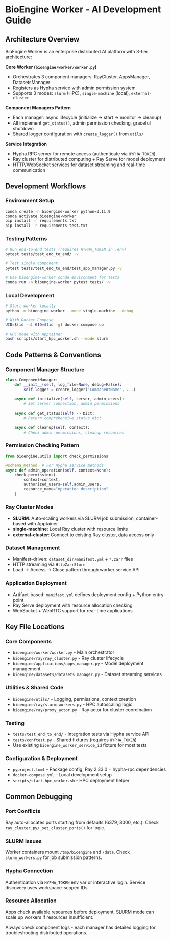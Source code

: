 # BioEngine Worker - AI Development Guide

## Architecture Overview

BioEngine Worker is an enterprise distributed AI platform with 3-tier architecture:

**Core Worker (`bioengine/worker/worker.py`)**
- Orchestrates 3 component managers: RayCluster, AppsManager, DatasetsManager  
- Registers as Hypha service with admin permission system
- Supports 3 modes: `slurm` (HPC), `single-machine` (local), `external-cluster`

**Component Managers Pattern**
- Each manager: async lifecycle (initialize → start → monitor → cleanup)
- All implement `get_status()`, admin permission checking, graceful shutdown
- Shared logger configuration with `create_logger()` from `utils/`

**Service Integration**
- Hypha RPC server for remote access (authenticate via `HYPHA_TOKEN`)
- Ray cluster for distributed computing + Ray Serve for model deployment
- HTTP/WebSocket services for dataset streaming and real-time communication

## Development Workflows

### Environment Setup
```bash
conda create -n bioengine-worker python=3.11.9
conda activate bioengine-worker
pip install -r requirements.txt
pip install -r requirements-test.txt
```

### Testing Patterns
```bash
# Run end-to-end tests (requires HYPHA_TOKEN in .env)
pytest tests/test_end_to_end/ -v

# Test single component
pytest tests/test_end_to_end/test_app_manager.py -v

# Use bioengine-worker conda environment for tests
conda run -n bioengine-worker pytest tests/ -v
```

### Local Development
```bash
# Start worker locally
python -m bioengine.worker --mode single-machine --debug

# With Docker Compose
UID=$(id -u) GID=$(id -g) docker compose up

# HPC mode with Apptainer
bash scripts/start_hpc_worker.sh --mode slurm
```

## Code Patterns & Conventions

### Component Manager Structure
```python
class ComponentManager:
    def __init__(self, log_file=None, debug=False):
        self.logger = create_logger("ComponentName", ...)
        
    async def initialize(self, server, admin_users):
        # Set server connection, admin permissions
        
    async def get_status(self) -> Dict:
        # Return comprehensive status dict
        
    async def cleanup(self, context):
        # Check admin permissions, cleanup resources
```

### Permission Checking Pattern
```python
from bioengine.utils import check_permissions

@schema_method  # For Hypha service methods
async def admin_operation(self, context=None):
    check_permissions(
        context=context,
        authorized_users=self.admin_users,
        resource_name="operation description"
    )
```

### Ray Cluster Modes
- **SLURM**: Auto-scaling workers via SLURM job submission, container-based with Apptainer
- **single-machine**: Local Ray cluster with resource limits  
- **external-cluster**: Connect to existing Ray cluster, data access only

### Dataset Management
- Manifest-driven: `dataset_dir/manifest.yml` + `*.zarr` files
- HTTP streaming via `HttpZarrStore` 
- Load → Access → Close pattern through worker service API

### Application Deployment  
- Artifact-based: `manifest.yml` defines deployment config + Python entry point
- Ray Serve deployment with resource allocation checking
- WebSocket + WebRTC support for real-time applications

## Key File Locations

### Core Components
- `bioengine/worker/worker.py` - Main orchestrator
- `bioengine/ray/ray_cluster.py` - Ray cluster lifecycle  
- `bioengine/applications/apps_manager.py` - Model deployment management
- `bioengine/datasets/datasets_manager.py` - Dataset streaming services

### Utilities & Shared Code
- `bioengine/utils/` - Logging, permissions, context creation
- `bioengine/ray/slurm_workers.py` - HPC autoscaling logic
- `bioengine/ray/proxy_actor.py` - Ray actor for cluster coordination

### Testing
- `tests/test_end_to_end/` - Integration tests via Hypha service API
- `tests/conftest.py` - Shared fixtures (requires `HYPHA_TOKEN`)
- Use existing `bioengine_worker_service_id` fixture for most tests

### Configuration & Deployment
- `pyproject.toml` - Package config, Ray 2.33.0 + hypha-rpc dependencies
- `docker-compose.yml` - Local development setup
- `scripts/start_hpc_worker.sh` - HPC deployment helper

## Common Debugging

### Port Conflicts
Ray auto-allocates ports starting from defaults (6379, 8000, etc.). Check `ray_cluster.py/_set_cluster_ports()` for logic.

### SLURM Issues  
Worker containers mount `/tmp/bioengine` and `/data`. Check `slurm_workers.py` for job submission patterns.

### Hypha Connection
Authentication via `HYPHA_TOKEN` env var or interactive login. Service discovery uses workspace-scoped IDs.

### Resource Allocation
Apps check available resources before deployment. SLURM mode can scale up workers if resources insufficient.

Always check component logs - each manager has detailed logging for troubleshooting distributed operations.
